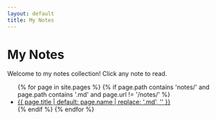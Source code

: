 ```yaml
---
layout: default
title: My Notes
---
```


# My Notes

Welcome to my notes collection! Click any note to read.

<ul>
  {% for page in site.pages %}
    {% if page.path contains 'notes/' and page.path contains '.md' and page.url != '/notes/' %}
      <li><a href="{{ page.url | relative_url }}">{{ page.title | default: page.name | replace: '.md', '' }}</a></li>
    {% endif %}
  {% endfor %}
</ul>
